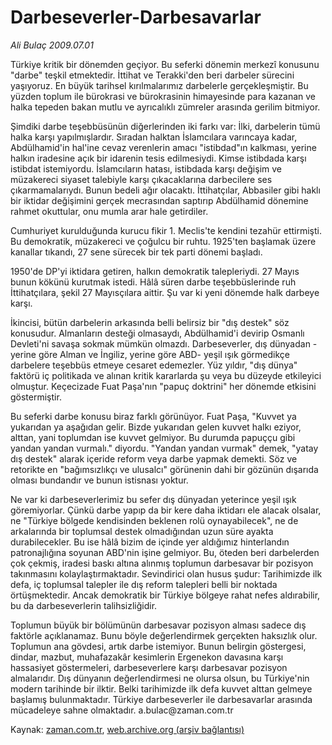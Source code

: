 # Darbeseverler-Darbesavarlar

*Ali Bulaç 2009.07.01*

<tr><td class="metin" colspan="2" style="padding-top: 20px; padding-left: 5px; padding-right: 10px;">Türkiye kritik bir dönemden geçiyor. Bu seferki dönemin merkezî konusunu "darbe" teşkil etmektedir. İttihat ve Terakki'den beri darbeler sürecini yaşıyoruz. En büyük tarihsel kırılmalarımız darbelerle gerçekleşmiştir. Bu yüzden toplum ile bürokrasi ve bürokrasinin himayesinde para kazanan ve halka tepeden bakan mutlu ve ayrıcalıklı zümreler arasında gerilim bitmiyor.</td></tr><tr><td class="metin" colspan="2" style="padding-top: 20px; padding-left: 5px; padding-right: 10px;"><p> Şimdiki darbe teşebbüsünün diğerlerinden iki farkı var: İlki, darbelerin tümü halka karşı yapılmışlardır. Sıradan halktan İslamcılara varıncaya kadar, Abdülhamid'in hal'ine cevaz verenlerin amacı "istibdad"ın kalkması, yerine halkın iradesine açık bir idarenin tesis edilmesiydi. Kimse istibdada karşı istibdat istemiyordu. İslamcıların hatası, istibdada karşı değişim ve müzakereci siyaset talebiyle karşı çıkacaklarına darbecilere ses çıkarmamalarıydı. Bunun bedeli ağır olacaktı. İttihatçılar, Abbasiler gibi haklı bir iktidar değişimini gerçek mecrasından saptırıp Abdülhamid dönemine rahmet okuttular, onu mumla arar hale getirdiler.
<p> Cumhuriyet kurulduğunda kurucu fikir 1. Meclis'te kendini tezahür ettirmişti. Bu demokratik, müzakereci ve çoğulcu bir ruhtu. 1925'ten başlamak üzere kanallar tıkandı, 27 sene sürecek bir tek parti dönemi başladı.
<p> 1950'de DP'yi iktidara getiren, halkın demokratik talepleriydi. 27 Mayıs bunun kökünü kurutmak istedi. Hâlâ süren darbe teşebbüslerinde ruh İttihatçılara, şekil 27 Mayısçılara aittir. Şu var ki yeni dönemde halk darbeye karşı.
<p> İkincisi, bütün darbelerin arkasında belli belirsiz bir "dış destek" söz konusudur. Almanların desteği olmasaydı, Abdülhamid'i devirip Osmanlı Devleti'ni savaşa sokmak mümkün olmazdı. Darbeseverler, dış dünyadan -yerine göre Alman ve İngiliz, yerine göre ABD- yeşil ışık görmedikçe darbelere teşebbüs etmeye cesaret edemezler. Yüz yıldır, "dış dünya" faktörü iç politikada ve alınan kritik kararlarda şu veya bu düzeyde etkileyici olmuştur. Keçecizade Fuat Paşa'nın "papuç doktrini" her dönemde etkisini göstermiştir.
<p> Bu seferki darbe konusu biraz farklı görünüyor. Fuat Paşa, "Kuvvet ya yukarıdan ya aşağıdan gelir. Bizde yukarıdan gelen kuvvet halkı eziyor, alttan, yani toplumdan ise kuvvet gelmiyor. Bu durumda papuççu gibi yandan yandan vurmalı." diyordu. "Yandan yandan vurmak" demek, "yatay dış destek" alarak içeride reform veya darbe yapmak demekti. Söz ve retorikte en "bağımsızlıkçı ve ulusalcı" görünenin dahi bir gözünün dışarıda olması bundandır ve bunun istisnası yoktur.
<p> Ne var ki darbeseverlerimiz bu sefer dış dünyadan yeterince yeşil ışık göremiyorlar. Çünkü darbe yapıp da bir kere daha iktidarı ele alacak olsalar, ne "Türkiye bölgede kendisinden beklenen rolü oynayabilecek", ne de arkalarında bir toplumsal destek olmadığından uzun süre ayakta durabilecekler. Bu ise hâlâ bizim de içinde yer aldığımız hinterlandın patronajlığına soyunan ABD'nin işine gelmiyor. Bu, öteden beri darbelerden çok çekmiş, iradesi baskı altına alınmış toplumun darbesavar bir pozisyon takınmasını kolaylaştırmaktadır. Sevindirici olan husus şudur: Tarihimizde ilk defa, iç toplumsal talepler ile dış reform talepleri belli bir noktada örtüşmektedir. Ancak demokratik bir Türkiye bölgeye rahat nefes aldırabilir, bu da darbeseverlerin talihsizliğidir.
<p> Toplumun büyük bir bölümünün darbesavar pozisyon alması sadece dış faktörle açıklanamaz. Bunu böyle değerlendirmek gerçekten haksızlık olur. Toplumun ana gövdesi, artık darbe istemiyor. Bunun belirgin göstergesi, dindar, mazbut, muhafazakâr kesimlerin Ergenekon davasına karşı hassasiyet göstermeleri, darbeseverlere karşı darbesavar pozisyon almalarıdır. Dış dünyanın değerlendirmesi ne olursa olsun, bu Türkiye'nin modern tarihinde bir ilktir. Belki tarihimizde ilk defa kuvvet alttan gelmeye başlamış bulunmaktadır. Türkiye darbeseverler ile darbesavarlar arasında mücadeleye sahne olmaktadır. a.bulac@zaman.com.tr <br/></p></p></p></p></p></p></p></td></tr>

Kaynak: [zaman.com.tr](http://zaman.com.tr/yazar.do?yazino=864666), [web.archive.org (arşiv bağlantısı)](http://web.archive.org/web/20090705104520/http://www.zaman.com.tr:80/yazar.do?yazino=864666)
